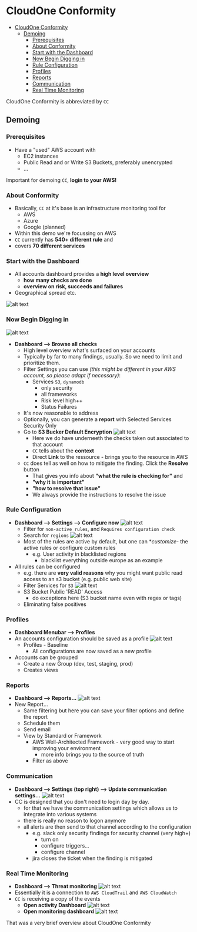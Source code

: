 # CloudOne Conformity

- [CloudOne Conformity](#cloudone-conformity)
  - [Demoing](#demoing)
    - [Prerequisites](#prerequisites)
    - [About Conformity](#about-conformity)
    - [Start with the Dashboard](#start-with-the-dashboard)
    - [Now Begin Digging in](#now-begin-digging-in)
    - [Rule Configuration](#rule-configuration)
    - [Profiles](#profiles)
    - [Reports](#reports)
    - [Communication](#communication)
    - [Real Time Monitoring](#real-time-monitoring)

CloudOne Conformity is abbreviated by `CC`

## Demoing

### Prerequisites

- Have a "used" AWS account with
  - EC2 instances
  - Public Read and or Write S3 Buckets, preferably unencrypted
  - ...

Important for demoing `CC`, **login to your AWS!**

### About Conformity

- Basically, `CC` at it's base is an infrastructure monitoring tool for
  - AWS
  - Azure
  - Google (planned)
- Within this demo we're focussing on AWS
- `CC` currently has **540+ different rule** and
- covers **70 different services**

### Start with the Dashboard

- All accounts dashboard provides a **high level overview**
  - **how many checks are done**
  - **overview on risk, succeeds and failures**
- Geographical spread etc.

![alt text](images/01_high_level_overview.png "High Level Overview")

### Now Begin Digging in

![alt text](images/02_browse_all_checks.png "Browse all Checks")

- **Dashboard --> Browse all checks**
  - High level overview what's surfaced on your accounts
  - Typically by far to many findings, usually. So we need to limit and prioritize them.
  - Filter Settings you can use *(this might be different in your AWS account, so please adapt if necessary)*:
    - Services `S3`, `dynamodb`
      - only security
      - all frameworks
      - Risk level high++
      - Status Failures
  - It's now reasonable to address
  - Optionally, you can generate a **report** with Selected Services Security Only
  - Go to **S3 Bucker Default Encryption**
  ![alt text](images/03_s3_bucket_default_encryption.png "S3 Bucket Default Encryption")
    - Here we do have underneeth the checks taken out associated to that account
    - `CC` tells about the **context**
    - Direct **Link** to the ressource - brings you to the resource in AWS
  - `CC` does tell as well on how to mitigate the finding. Click the **Resolve** button
    - That gives you info about **"what the rule is checking for"** and
    - **"why it is important"**
    - **"how to resolve that issue"**
    - We always provide the instructions to resolve the issue

### Rule Configuration

  - **Dashboard --> Settings --> Configure now**
  ![alt text](images/04_rule_settings.png "Rule Settings")
    - Filter for `non-active rules`, and `Requires configuration check`
    - Search for `regions`
    ![alt text](images/05_rule_regions.png "Rule Regions")
    - Most of the rules are active by default, but one can **customize*- the active rules or configure custom rules
      - e.g. User activity in blacklisted regions
        - blacklist everything outside europe as an example
  - All rules can be configured
    - e.g. there are **very valid reasons** why you might want public read access to an s3 bucket (e.g. public web site)
    - Filter Services for `S3`
    ![alt text](images/06_rule_s3_bucket_read_access.png "Rule S3 Bucket Read Access")
    - S3 Bucket Public 'READ' Access
      - do exceptions here (S3 bucket name even with regex or tags)
    - Eliminating false positives

### Profiles

  - **Dashboard Menubar --> Profiles**
  - An accounts configuration should be saved as a profile
  ![alt text](images/07_profiles.png "Profiles")
    - Profiles - Baseline
      - All configurations are now saved as a new profile
  - Accounts can be grouped
    - Create a new Group (dev, test, staging, prod)
    - Creates views

### Reports

  - **Dashboard --> Reports...**
  ![alt text](images/08_configured_reports.png "Configured Reports")
  - New Report...
    - Same filtering but here you can save your filter options and define the report
    - Schedule them
    - Send email
    - View by Standard or Framework
      - AWS Well-Architected Framework - very good way to start improving your environment
        - more info brings you to the source of truth
      - Filter as above

### Communication

  - **Dashboard --> Settings (top right) --> Update communication settings...**
  ![alt text](images/09_communication_settings.png "Update Communication Settings")
  - CC is designed that you don't need to login day by day.
    - for that we have the communication settings which allows us to integrate into various systems
    - there is really no reason to logon anymore
    - all alerts are then send to that channel according to the configuration
      - e.g. slack only security findings for security channel (very high+)
        - turn on
        - configure triggers...
        - configure channel
      - jira closes the ticket when the finding is mitigated

### Real Time Monitoring

  - **Dashboard --> Threat monitoring**
  ![alt text](images/10_threat_monitoring.png "Threat Monitoring")
  - Essentially it is a connection to `AWS CloudTrail` and `AWS CloudWatch`
  - `CC` is receiving a copy of the events
    - **Open activity Dashboard**
    ![alt text](images/11_user_activity.png "User Activity")
    - **Open monitoring dashboard**
    ![alt text](images/12_real_time_monitoring.png "Real-Time Monitoring")

That was a very brief overview about CloudOne Conformity

